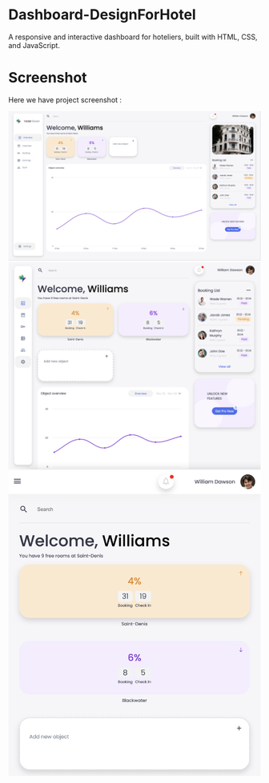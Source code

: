 # Dashboard-DesignForHotel
A responsive and interactive dashboard for hoteliers, built with HTML, CSS, and JavaScript. 

# Screenshot
Here we have project screenshot :

![screenshot1](screenshot/screenshot_1.png)
![screenshot2](screenshot/screenshot_2.png)
![screenshot3](screenshot/screenshot_3.png)

